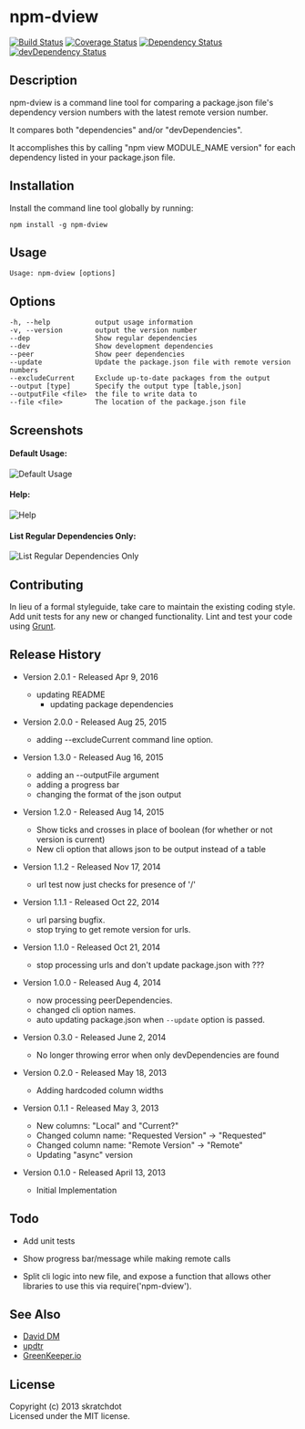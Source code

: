 # npm-dview

[![Build Status](https://travis-ci.org/skratchdot/npm-dview.png?branch=master)](https://travis-ci.org/skratchdot/npm-dview)
[![Coverage Status](https://coveralls.io/repos/skratchdot/npm-dview/badge.png)](https://coveralls.io/r/skratchdot/npm-dview)
[![Dependency Status](https://david-dm.org/skratchdot/npm-dview.svg)](https://david-dm.org/skratchdot/npm-dview)
[![devDependency Status](https://david-dm.org/skratchdot/npm-dview/dev-status.svg)](https://david-dm.org/skratchdot/npm-dview#info=devDependencies)


## Description ##

npm-dview is a command line tool for comparing a package.json file's dependency version
numbers with the latest remote version number.  

It compares both "dependencies" and/or "devDependencies".  

It accomplishes this by calling "npm view MODULE_NAME version" for each dependency listed
in your package.json file.


## Installation ##

Install the command line tool globally by running:

    npm install -g npm-dview


## Usage ##

    Usage: npm-dview [options]


## Options ##

    -h, --help           output usage information
    -v, --version        output the version number
    --dep                Show regular dependencies
    --dev                Show development dependencies
    --peer               Show peer dependencies
    --update             Update the package.json file with remote version numbers
    --excludeCurrent     Exclude up-to-date packages from the output
    --output [type]      Specify the output type [table,json]
    --outputFile <file>  the file to write data to
    --file <file>        The location of the package.json file


## Screenshots ##

#### Default Usage: ####

![Default Usage](https://github.com/skratchdot/npm-dview/raw/master/screenshots/default.png)  

#### Help: ####

![Help](https://github.com/skratchdot/npm-dview/raw/master/screenshots/help.png)  

#### List Regular Dependencies Only: ####

![List Regular Dependencies Only](https://github.com/skratchdot/npm-dview/raw/master/screenshots/dep-only.png)  


## Contributing ##

In lieu of a formal styleguide, take care to maintain the existing coding style.
Add unit tests for any new or changed functionality. Lint and test your code
using [Grunt](http://gruntjs.com/).


## Release History ##

- Version 2.0.1 - Released Apr 9, 2016
  - updating README
	- updating package dependencies

- Version 2.0.0 - Released Aug 25, 2015
  - adding --excludeCurrent command line option.

- Version 1.3.0 - Released Aug 16, 2015
  - adding an --outputFile argument
  - adding a progress bar
  - changing the format of the json output

- Version 1.2.0 - Released Aug 14, 2015
  - Show ticks and crosses in place of boolean (for whether or not version is current)
  - New cli option that allows json to be output instead of a table

- Version 1.1.2 - Released Nov 17, 2014
  - url test now just checks for presence of '/'

- Version 1.1.1 - Released Oct 22, 2014
  - url parsing bugfix.
  - stop trying to get remote version for urls.

- Version 1.1.0 - Released Oct 21, 2014
  - stop processing urls and don't update package.json with ???

- Version 1.0.0 - Released Aug 4, 2014
  - now processing peerDependencies.
  - changed cli option names.
  - auto updating package.json when `--update` option is passed.

- Version 0.3.0 - Released June 2, 2014

  - No longer throwing error when only devDependencies are found

- Version 0.2.0 - Released May 18, 2013

  - Adding hardcoded column widths

- Version 0.1.1 - Released May 3, 2013

  - New columns: "Local" and "Current?"
  - Changed column name: "Requested Version" -> "Requested"
  - Changed column name: "Remote Version" -> "Remote"
  - Updating "async" version

- Version 0.1.0 - Released April 13, 2013

  - Initial Implementation


## Todo ##

- Add unit tests

- Show progress bar/message while making remote calls

- Split cli logic into new file, and expose a function that allows other libraries
  to use this via require('npm-dview').


## See Also ##

- [David DM](https://david-dm.org/)
- [updtr](https://github.com/peerigon/updtr)
- [GreenKeeper.io](http://greenkeeper.io/)


## License ##

Copyright (c) 2013 skratchdot  
Licensed under the MIT license.
